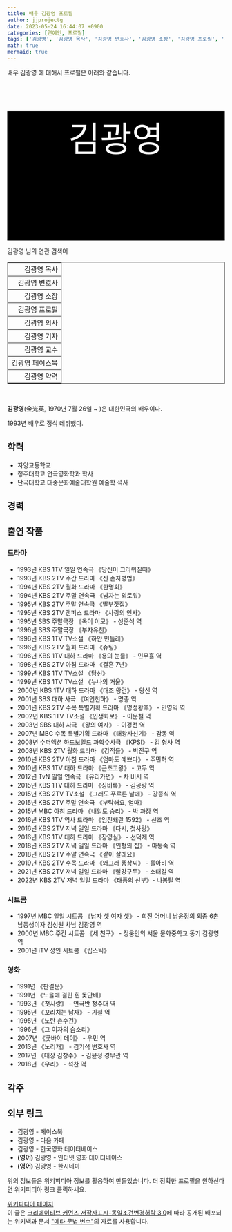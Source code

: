 ```yaml
---
title: 배우 김광영 프로필
author: jjprojectg
date: 2023-05-24 16:44:07 +0900
categories: [연예인, 프로필]
tags: ['김광영', '김광영 목사', '김광영 변호사', '김광영 소장', '김광영 프로필', '김광영 의사', '김광영 기자', '김광영 교수', '김광영 페이스북', '김광영 약력']
math: true
mermaid: true
---
```


<p>
배우 김광영 에 대해서  프로필은 아래와 같습니다. 
</p>
<div class="textimage_container" style="background-color:black ; width:100%; height:300px; ">
  <p style=" color: white; text-align: center;font-size:80">김광영</p>
</div>
<p>
 김광영 님의 연관 검색어
</p>
<table  border="1" class="dataframe"> <tr style="text-align: right;"> <td> 김광영 목사 </td></tr> <tr style="text-align: right;"> <td> 김광영 변호사 </td></tr> <tr style="text-align: right;"> <td> 김광영 소장 </td></tr> <tr style="text-align: right;"> <td> 김광영 프로필 </td></tr> <tr style="text-align: right;"> <td> 김광영 의사 </td></tr> <tr style="text-align: right;"> <td> 김광영 기자 </td></tr> <tr style="text-align: right;"> <td> 김광영 교수 </td></tr> <tr style="text-align: right;"> <td> 김광영 페이스북 </td></tr> <tr style="text-align: right;"> <td> 김광영 약력 </td></tr></table>
<br />
<p><span></span>
</p>
<p><b>김광영</b>(金光英, 1970년 7월 26일 ~ )은 대한민국의 배우이다.</p><p>1993년 배우로 정식 데뷔했다.
</p>
<meta property="mw:PageProp/toc">

<h2>학력</h2>
<ul><li>자양고등학교</li>
<li>청주대학교 연극영화학과 학사</li>
<li>단국대학교 대중문화예술대학원 예술학 석사</li></ul>

<h2>경력</h2>
<h2>출연 작품</h2>
<h3>드라마</h3>
<ul><li>1993년 KBS 1TV 일일 연속극 《당신이 그리워질때》</li>
<li>1993년 KBS 2TV 주간 드라마 《신 손자병법》</li>
<li>1994년 KBS 2TV 월화 드라마 《한명회》</li>
<li>1994년 KBS 2TV 주말 연속극 《남자는 외로워》</li>
<li>1995년 KBS 2TV 주말 연속극 《딸부잣집》</li>
<li>1995년 KBS 2TV 캠퍼스 드라마 《사랑의 인사》</li>
<li>1995년 SBS 주말극장 《옥이 이모》 - 성준석 역</li>
<li>1996년 SBS 주말극장 《부자유친》</li>
<li>1996년 KBS 1TV TV소설 《하얀 민들레》</li>
<li>1996년 KBS 2TV 월화 드라마 《슈팅》</li>
<li>1996년 KBS 1TV 대하 드라마 《용의 눈물》 - 민무휼 역</li>
<li>1998년 KBS 2TV 아침 드라마 《결혼 7년》</li>
<li>1999년 KBS 1TV TV소설 《당신》</li>
<li>1999년 KBS 1TV TV소설 《누나의 거울》</li>
<li>2000년 KBS 1TV 대하 드라마 《태조 왕건》 - 왕신 역</li>
<li>2001년 SBS 대하 사극 《여인천하》 - 명종 역</li>
<li>2001년 KBS 2TV 수목 특별기획 드라마 《명성황후》 - 민영익 역</li>
<li>2002년 KBS 1TV TV소설 《인생화보》 - 이문철 역</li>
<li>2003년 SBS 대하 사극 《왕의 여자》 - 이경전 역</li>
<li>2007년 MBC 수목 특별기획 드라마 《태왕사신기》 - 감동 역</li>
<li>2008년 수퍼액션 하드보일드 과학수사극 《KPSI》 - 김 형사 역</li>
<li>2008년 KBS 2TV 월화 드라마 《강적들》 - 박진구 역</li>
<li>2010년 KBS 2TV 아침 드라마 《엄마도 예쁘다》 - 주민혁 역</li>
<li>2010년 KBS 1TV 대하 드라마 《근초고왕》 - 고무 역</li>
<li>2012년 TvN 일일 연속극 《유리가면》 - 차 비서 역</li>
<li>2015년 KBS 1TV 대하 드라마 《징비록》 - 김공량 역</li>
<li>2015년 KBS 2TV TV소설 《그래도 푸르른 날에》 - 강종식 역</li>
<li>2015년 KBS 2TV 주말 연속극 《부탁해요, 엄마》</li>
<li>2015년 MBC 아침 드라마 《내일도 승리》 - 박 과장 역</li>
<li>2016년 KBS 1TV 역사 드라마 《임진왜란 1592》 - 선조 역</li>
<li>2016년 KBS 2TV 저녁 일일 드라마 《다시, 첫사랑》</li>
<li>2016년 KBS 1TV 대하 드라마 《장영실》 - 선덕제 역</li>
<li>2018년 KBS 2TV 저녁 일일 드라마 《인형의 집》 - 마동숙 역</li>
<li>2018년 KBS 2TV 주말 연속극 《같이 살래요》</li>
<li>2019년 KBS 2TV 수목 드라마 《왜그래 풍상씨》 - 홀아비 역</li>
<li>2021년 KBS 2TV 저녁 일일 드라마 《빨강구두》 - 소태길 역</li>
<li>2022년 KBS 2TV 저녁 일일 드라마 《태풍의 신부》- 나봉필 역</li></ul>

<h3>시트콤</h3>
<ul><li>1997년 MBC 일일 시트콤 《남자 셋 여자 셋》 - 희진 어머니 남윤정의 외종 6촌 남동생이자 김성원 차남 김광영 역</li>
<li>2000년 MBC 주간 시트콤 《세 친구》 - 정웅인의 서울 문화중학교 동기 김광영 역</li>
<li>2001년 iTV 성인 시트콤 《립스틱》</li></ul>

<h3>영화</h3>
<ul><li>1991년 《판결문》</li>
<li>1991년 《노을에 걸린 흰 돛단배》</li>
<li>1993년 《첫사랑》 - 연극반 청주대 역</li>
<li>1995년 《꼬리치는 남자》 - 기철 역</li>
<li>1995년 《노란 손수건》</li>
<li>1996년 《그 여자의 숨소리》</li>
<li>2007년 《굿바이 데이》 - 우민 역</li>
<li>2013년 《노리개》 - 김기석 변호사 역</li>
<li>2017년 《대장 김창수》 - 김윤정 경무관 역</li>
<li>2018년 《우리》 - 석찬 역</li></ul>

<h2>각주</h2>
<h2>외부 링크</h2>
<ul><li>김광영 - 페이스북 </li>
<li>김광영 - 다음 카페</li>
<li>김광영 - 한국영화 데이터베이스 </li>
<li><b><span title="언어: 영어">(영어)</span></b> 김광영 - 인터넷 영화 데이터베이스 </li>
<li><b><span title="언어: 영어">(영어)</span></b> 김광영 - 한시네마 </li></ul><!-- 
NewPP limit report
Parsed by mw2317
Cached time: 20230522011557
Cache expiry: 81844
Reduced expiry: true
Complications: [vary‐revision‐sha1, show‐toc]
CPU time usage: 0.139 seconds
Real time usage: 0.181 seconds
Preprocessor visited node count: 1462/1000000
Post‐expand include size: 12740/2097152 bytes
Template argument size: 1078/2097152 bytes
Highest expansion depth: 13/100
Expensive parser function count: 0/500
Unstrip recursion depth: 0/20
Unstrip post‐expand size: 3565/5000000 bytes
Lua time usage: 0.051/10.000 seconds
Lua memory usage: 3309619/52428800 bytes
Number of Wikibase entities loaded: 1/400
--><!--
Transclusion expansion time report (%,ms,calls,template)
100.00%  160.844      1 -total
 36.38%   58.516      1 틀:각주
 30.98%   49.831      1 틀:배우_정보
 28.74%   46.223      1 틀:웹_인용
 28.35%   45.595      1 틀:정보상자
 13.45%   21.641      1 틀:위키데이터_속성_추적
  9.22%   14.829      1 틀:IMDb_이름
  5.93%    9.539      2 틀:페이스북
  5.03%    8.089      2 틀:언어링크
  4.59%    7.380      5 틀:EditAtWikidata
-->
<p>
위의 정보들은 위키피디아 정보를 활용하여 만들었습니다. 
더 정확한 프로필을 원하신다면 위키피티아 링크 클릭하세요. 
</p>
<a href="https://ko.wikipedia.org/wiki/김광영_(배우)" >위키피디아 페이지 </a>


<footer>
이 글은 <a href="https://creativecommons.org/licenses/by-sa/3.0/">크리에이티브 커먼즈 저작자표시-동일조건변경허락 3.0</a>에 따라 공개된 배포되는 위키백과 문서 <a href="https://ko.wikipedia.org/wiki/메타_문법_변수">"메타 문법 변수"</a>의 자료를 사용합니다.
</footer>
